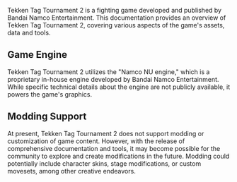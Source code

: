 Tekken Tag Tournament 2 is a fighting game developed and published by Bandai Namco Entertainment. This documentation provides an overview of Tekken Tag Tournament 2, covering various aspects of the game's assets, data and tools.

## Game Engine
Tekken Tag Tournament 2 utilizes the "Namco NU engine," which is a proprietary in-house engine developed by Bandai Namco Entertainment. While specific technical details about the engine are not publicly available, it powers the game's graphics.

## Modding Support
At present, Tekken Tag Tournament 2 does not support modding or customization of game content. However, with the release of comprehensive documentation and tools, it may become possible for the community to explore and create modifications in the future. Modding could potentially include character skins, stage modifications, or custom movesets, among other creative endeavors.